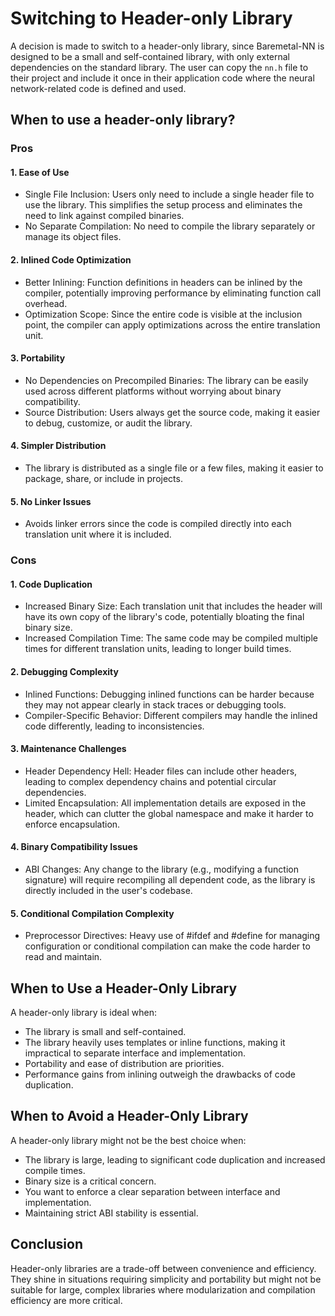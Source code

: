 
# Switching to Header-only Library

A decision is made to switch to a header-only library, since Baremetal-NN is designed to be a small and self-contained library, with only external dependencies on the standard library. The user can copy the `nn.h` file to their project and include it once in their application code where the neural network-related code is defined and used. 


## When to use a header-only library?

### Pros

#### 1. Ease of Use

- Single File Inclusion: Users only need to include a single header file to use the library. This simplifies the setup process and eliminates the need to link against compiled binaries.
- No Separate Compilation: No need to compile the library separately or manage its object files.

#### 2. Inlined Code Optimization

- Better Inlining: Function definitions in headers can be inlined by the compiler, potentially improving performance by eliminating function call overhead.
- Optimization Scope: Since the entire code is visible at the inclusion point, the compiler can apply optimizations across the entire translation unit.

#### 3. Portability

- No Dependencies on Precompiled Binaries: The library can be easily used across different platforms without worrying about binary compatibility.
- Source Distribution: Users always get the source code, making it easier to debug, customize, or audit the library.

#### 4. Simpler Distribution

- The library is distributed as a single file or a few files, making it easier to package, share, or include in projects.

#### 5. No Linker Issues

- Avoids linker errors since the code is compiled directly into each translation unit where it is included.

### Cons

#### 1. Code Duplication

- Increased Binary Size: Each translation unit that includes the header will have its own copy of the library's code, potentially bloating the final binary size.
- Increased Compilation Time: The same code may be compiled multiple times for different translation units, leading to longer build times.

#### 2. Debugging Complexity

- Inlined Functions: Debugging inlined functions can be harder because they may not appear clearly in stack traces or debugging tools.
- Compiler-Specific Behavior: Different compilers may handle the inlined code differently, leading to inconsistencies.

#### 3. Maintenance Challenges

- Header Dependency Hell: Header files can include other headers, leading to complex dependency chains and potential circular dependencies.
- Limited Encapsulation: All implementation details are exposed in the header, which can clutter the global namespace and make it harder to enforce encapsulation.

#### 4. Binary Compatibility Issues

- ABI Changes: Any change to the library (e.g., modifying a function signature) will require recompiling all dependent code, as the library is directly included in the user's codebase.

#### 5. Conditional Compilation Complexity

- Preprocessor Directives: Heavy use of #ifdef and #define for managing configuration or conditional compilation can make the code harder to read and maintain.

## When to Use a Header-Only Library

A header-only library is ideal when:

- The library is small and self-contained.
- The library heavily uses templates or inline functions, making it impractical to separate interface and implementation.
- Portability and ease of distribution are priorities.
- Performance gains from inlining outweigh the drawbacks of code duplication.

## When to Avoid a Header-Only Library

A header-only library might not be the best choice when:

- The library is large, leading to significant code duplication and increased compile times.
- Binary size is a critical concern.
- You want to enforce a clear separation between interface and implementation.
- Maintaining strict ABI stability is essential.

## Conclusion

Header-only libraries are a trade-off between convenience and efficiency. They shine in situations requiring simplicity and portability but might not be suitable for large, complex libraries where modularization and compilation efficiency are more critical.
